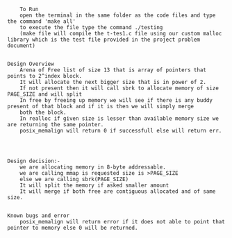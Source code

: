 		To Run
		open the terminal in the same folder as the code files and type the command 'make all'
		to execute the file type the command ./testing	
		(make file will compile the t-tes1.c file using our custom malloc library which is the test file provided in the project problem 				document)
		
	
	Design Overview
		Arena of Free list of size 13 that is array of pointers that points to 2^index block.
		It will allocate the next bigger size that is in power of 2.
		If not present then it will call sbrk to allocate memory of size PAGE_SIZE and will split 
		In free by freeing up memory we will see if there is any buddy present of that block and if it is then we will simply merge
		both the block.
		In realloc if given size is lesser than available memory size we are returning the same pointer.
		posix_memalign will return 0 if successfull else will return err.
		



	Design decision:-
		we are allocating memory in 8-byte addressable.
		we are calling mmap is requested size is >PAGE_SIZE
		else we are calling sbrk(PAGE_SIZE)
		It will split the memory if asked smaller amount 
		It will merge if both free are contiguous allocated and of same size.
		
		
	Known bugs and error
		posix_memalign will return error if it does not able to point that pointer to memory else 0 will be returned.
		
		
